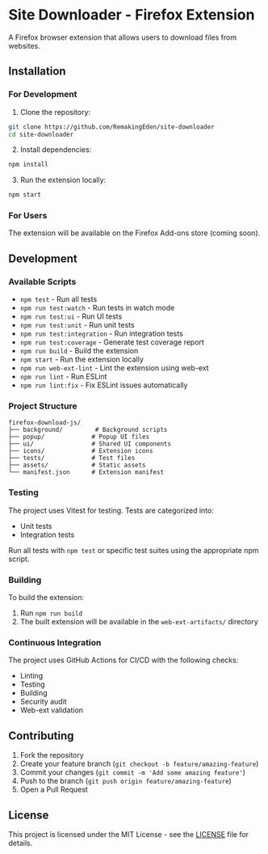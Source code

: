 # Site Downloader - Firefox Extension

A Firefox browser extension that allows users to download files from websites.

## Installation

### For Development

1. Clone the repository:
```bash
git clone https://github.com/RemakingEden/site-downloader
cd site-downloader
```

2. Install dependencies:
```bash
npm install
```

3. Run the extension locally:
```bash
npm start
```

### For Users

The extension will be available on the Firefox Add-ons store (coming soon).

## Development

### Available Scripts

- `npm test` - Run all tests
- `npm run test:watch` - Run tests in watch mode
- `npm run test:ui` - Run UI tests
- `npm run test:unit` - Run unit tests
- `npm run test:integration` - Run integration tests
- `npm run test:coverage` - Generate test coverage report
- `npm run build` - Build the extension
- `npm start` - Run the extension locally
- `npm run web-ext-lint` - Lint the extension using web-ext
- `npm run lint` - Run ESLint
- `npm run lint:fix` - Fix ESLint issues automatically

### Project Structure

```
firefox-download-js/
├── background/         # Background scripts
├── popup/             # Popup UI files
├── ui/                # Shared UI components
├── icons/             # Extension icons
├── tests/             # Test files
├── assets/            # Static assets
└── manifest.json      # Extension manifest
```

### Testing

The project uses Vitest for testing. Tests are categorized into:
- Unit tests
- Integration tests

Run all tests with `npm test` or specific test suites using the appropriate npm script.

### Building

To build the extension:

1. Run `npm run build`
2. The built extension will be available in the `web-ext-artifacts/` directory

### Continuous Integration

The project uses GitHub Actions for CI/CD with the following checks:
- Linting
- Testing
- Building
- Security audit
- Web-ext validation

## Contributing

1. Fork the repository
2. Create your feature branch (`git checkout -b feature/amazing-feature`)
3. Commit your changes (`git commit -m 'Add some amazing feature'`)
4. Push to the branch (`git push origin feature/amazing-feature`)
5. Open a Pull Request

## License

This project is licensed under the MIT License - see the [LICENSE](LICENSE) file for details.
